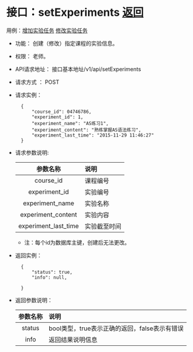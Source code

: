 # 接口：setExperiments  [返回](../README.md)
用例：[增加实验任务](../用例/增加实验任务.md) [修改实验任务](../用例/修改实验任务.md) 

- 功能：
    创建（修改）指定课程的实验信息。
    
- 权限：
    老师。    
    
- API请求地址： 
    接口基本地址/v1/api/setExperiments

- 请求方式 ：
    POST

- 请求实例：

        {
            "course_id": 04746786,
            "experiment_id": 1,
            "experiment_name": "AS练习1",
            "experiment_content": "熟练掌握AS语法练习",
            "experiment_last_time": "2015-11-29 11:46:27"
        }    
    
        
- 请求参数说明:        

  |参数名称|说明|
  |:---------:|:--------------------------------------------------------|      
  |course_id|课程编号|
  |experiment_id|实验编号|  
  |experiment_name|实验名称|
  |experiment_content|实验内容|
  |experiment_last_time|实验截至时间|
  * 注：每个id为数据库主键，创建后无法更改。
  
- 返回实例：

        {         
            "status": true,
            "info": null,    

        }
 
- 返回参数说明： 
 
  |参数名称|说明|
  |:---------:|:--------------------------------------------------------|      
  |status|bool类型，true表示正确的返回，false表示有错误|
  |info|返回结果说明信息|

